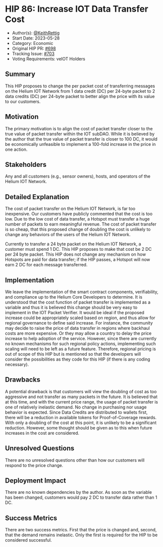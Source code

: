 # HIP 86: Increase IOT Data Transfer Cost
- Author(s): [@KeithRettig](https://github.com/KeithRettig)
- Start Date: 2023-05-28
- Category: Economic
- Original HIP PR: [#698](https://github.com/helium/HIP/pull/698)
- Tracking Issue: [#703](https://github.com/helium/HIP/issues/703)
- Voting Requirements: veIOT Holders

## Summary
This HIP proposes to change the per packet cost of transferring messages on the Helium IOT Network from 1 data credit (DC) per 24-byte packet to 2 data credits (DC) per 24-byte packet to better align the price with its value to our customers.

## Motivation
The primary motivation is to align the cost of packet transfer closer to the true value of packet transfer within the IOT subDAO.  While it is believed by the author that the true value of packet transfer is closer to 100 DC, it would be economically unfeasible to implement a 100-fold increase in the price in one action.

## Stakeholders
Any and all customers (e.g., sensor owners), hosts, and operators of the Helium IOT Network.

## Detailed Explanation
The cost of packet transfer on the Helium IOT Network, is far too inexpensive.  Our customers have publicly commented that the cost is too low.  Due to the low cost of data transfer, a Hotspot must transfer a huge number of packets to earn meaningful revenue.  The cost of packet transfer is so cheap, that this proposed change of doubling the cost is unlikely to change any behaviors of the users of the Helium IOT Network.

Currently to transfer a 24 byte packet on the Helium IOT Network, a customer must spend 1 DC.  This HIP proposes to make that cost be 2 DC per 24 byte packet.  This HIP does not change any mechanism on how Hotspots are paid for data transfer; if the HIP passes, a Hotspot will now earn 2 DC for each message transferred.

## Implementation
We leave the implementation of the smart contract components, verifiability, and compliance up to the Helium Core Developers to determine.  It is understood that the cost function of packet transfer is implemented as a variable and thus it is believed this change should be very easy to implement in the IOT Packet Verifier.  It would be ideal if the proposed increase could be appropriately scaled based on region, and thus allow for regional governance to define said increase.  For instance, the community may decide to raise the price of data transfer in regions where backhaul costs are more expensive.  Or they may allow a country to delay the price increase to help adoption of the service. However, since there are currently no known mechanisms for such regional policy actions, implementing such scaling will need to be left as a future feature.  Therefore, regional pricing is out of scope of this HIP but is mentioned so that the developers will consider the possibilities as they code for this HIP (if there is any coding necessary).

## Drawbacks
A potential drawback is that customers will view the doubling of cost as too aggressive and not transfer as many packets in the future.  It is believed that at this time, and with the current price range, the usage of packet transfer is one of relatively inelastic demand.  No change in purchasing nor usage behavior is expected.
Since Data Credits are distributed to wallets first, there will be a reduction in available tokens for Proof-of-Coverage rewards.  With only a doubling of the cost at this point, it is unlikely to be a significant reduction.  However, some thought should be given as to this when future increases in the cost are considered.

## Unresolved Questions
There are no unresolved questions other than how our customers will respond to the price change.

## Deployment Impact
There are no known dependencies by the author.  As soon as the variable has been changed, customers would pay 2 DC to transfer data rather than 1 DC.

## Success Metrics
There are two success metrics.  First that the price is changed and, second, that the demand remains inelastic.  Only the first is required for the HIP to be considered successful.
